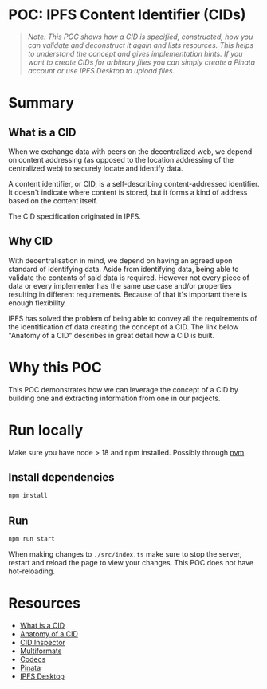 # POC: IPFS Content Identifier (CIDs)

> *Note: This POC shows how a CID is specified, constructed, how you can validate and deconstruct it again and lists resources. This helps to understand the concept and gives implementation hints. If you want to create CIDs for arbitrary files you can simply create a Pinata account or use IPFS Desktop to upload files.*

# Summary

## What is a CID

When we exchange data with peers on the decentralized web, we depend on content addressing (as opposed to the location addressing of the centralized web) to securely locate and identify data. 

A content identifier, or CID, is a self-describing content-addressed identifier. It doesn't indicate where content is stored, but it forms a kind of address based on the content itself.

The CID specification originated in IPFS.

## Why CID
With decentralisation in mind, we depend on having an agreed upon standard of identifying data. Aside from identifying data, being able to validate the contents of said data is required. However not every piece of data or every implementer has the same use case and/or properties resulting in different requirements. Because of that it's important there is enough flexibility. 

IPFS has solved the problem of being able to convey all the requirements of the identification of data creating the concept of a CID. The link below "Anatomy of a CID" describes in great detail how a CID is built.

# Why this POC
This POC demonstrates how we can leverage the concept of a CID by building one and extracting information from one in our projects.

# Run locally
Make sure you have node > 18 and npm installed. Possibly through [nvm](https://github.com/nvm-sh/nvm). 

## Install dependencies
```bash
npm install
```

## Run
```bash
npm run start
```
When making changes to `./src/index.ts` make sure to stop the server, restart and reload the page to view your changes. This POC does not have hot-reloading.

# Resources
- [What is a CID](https://docs.ipfs.tech/concepts/content-addressing/#what-is-a-cid)
- [Anatomy of a CID](https://proto.school/anatomy-of-a-cid)
- [CID Inspector](https://cid.ipfs.io/#bafybeigdyrzt5sfp7udm7hu76uh7y26nf3efuylqabf3oclgtqy55fbzdi)
- [Multiformats](https://multiformats.io/)
- [Codecs](https://github.com/multiformats/multicodec/blob/master/table.csv)
- [Pinata](https://www.pinata.cloud/)
- [IPFS Desktop](https://docs.ipfs.tech/install/ipfs-desktop/)

